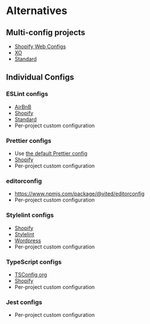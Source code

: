 # Alternatives

## Multi-config projects

-   [Shopify Web Configs](https://github.com/Shopify/web-configs/)
-   [XO](https://github.com/xojs/xo)
-   [Standard](https://standardjs.com/)

## Individual Configs

### ESLint configs

-   [AirBnB](https://github.com/airbnb/javascript/tree/master/packages/eslint-config-airbnb)
-   [Shopify](https://github.com/Shopify/web-configs/blob/main/packages/eslint-plugin/README.md)
-   [Standard](https://www.npmjs.com/package/eslint-config-standard)
-   Per-project custom configuration

### Prettier configs

-   Use [the default Prettier config](https://prettier.io/docs/en/options)
-   [Shopify](https://github.com/Shopify/web-configs/blob/main/packages/prettier-config/README.md)
-   Per-project custom configuration

### editorconfig

-   https://www.npmjs.com/package/@vited/editorconfig
-   Per-project custom configuration

### Stylelint configs

-   [Shopify](https://github.com/Shopify/web-configs/blob/main/packages/stylelint-plugin/README.md)
-   [Stylelint](https://www.npmjs.com/package/stylelint-config-standard)
-   [Wordpress](https://www.npmjs.com/package/@wordpress/stylelint-config)
-   Per-project custom configuration

### TypeScript configs

-   [TSConfig org](https://github.com/tsconfig/bases?tab=readme-ov-file#table-of-tsconfigs)
-   [Shopify](https://github.com/Shopify/web-configs/blob/main/packages/typescript-configs/README.md)
-   Per-project custom configuration

### Jest configs

-   Per-project custom configuration
